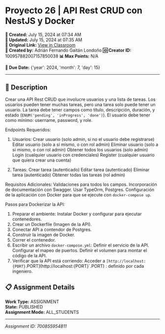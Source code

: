 # Proyecto 26 | API Rest CRUD con NestJS y Docker

**📅 Created:** July 15, 2024 at 07:34 AM  
**📅 Updated:** July 15, 2024 at 07:35 AM  
**🔗 Original Link:** [View in Classroom](https://classroom.google.com/c/Njk1MDgxNzAyMTIx/a/NzAwODU1OTU0ODEx/details)  
**👤 Created by:** Adrián Fernando Gaitán Londoño
**🆔 Creator ID:** 100957882007157850038
**📊 Max Points:** N/A  

**📅 Due Date:** {'year': 2024, 'month': 7, 'day': 15}

---

## 📝 Description

Crear una API Rest CRUD que involucre usuarios y una lista de tareas. Los usuarios pueden tener muchas tareas, pero una tarea solo puede tener un usuario. La tarea debe tener campos como título, descripción, duración, y estado (`ENUM('pending', 'inProgress', 'done')`). El usuario debe tener como mínimo: username, password, y role.

Endpoints Requeridos:
1. Usuarios:
Crear usuario (solo admin, si no el usuario debe registrarse)
Editar usuario (solo a sí mismo, o con rol admin)
Eliminar usuario (solo a sí mismo, o con rol admin)
Obtener todos los usuarios (solo admin)
Login (cualquier usuario con credenciales)
Register (cualquier usuario que quiera crear una cuenta)


2. Tareas:
Crear tarea (autenticado)
Editar tarea (autenticado)
Eliminar tarea (autenticado)
Obtener todas las tareas (rol admin)


Requisitos Adicionales:
Validaciones para todos los campos.
Incorporación de documentación con Swagger.
Usar TypeOrm, Postgres.
Configuración de la aplicación con Docker para que se ejecute con `docker-compose up`.


Pasos para Dockerizar la API:
1. Preparar el ambiente: Instalar Docker y configurar para ejecutar contenedores.
2. Crear un Dockerfile (Imagen de la API).
3. Conectar API a contendor de Postgres.
4. Construir la imagen de Docker.
5. Correr el contenedor.
6. Escribir un archivo `docker-compose.yml`:
Definir el servicio de la API.
Configurar el mapeo de puertos.
Definir el volumen para montar el código de la API.
7. Verificar que la API está corriendo: Acceder a `[http://localhost:{PORT}`.PORT](http://localhost:{PORT}`.PORT) : definido por cada ingeniero.



## 📋 Assignment Details

**Work Type:** ASSIGNMENT  
**State:** PUBLISHED  
**Assignment Mode:** ALL_STUDENTS

---

*Assignment ID: 700855954811*
